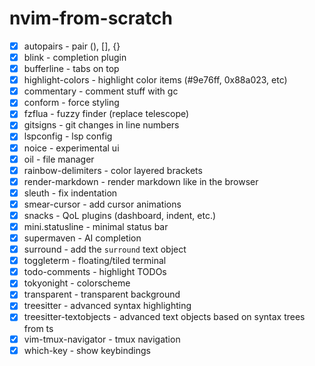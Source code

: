 # nvim-from-scratch

- [X] autopairs - pair (), [], {}
- [X] blink - completion plugin
- [X] bufferline - tabs on top
- [X] highlight-colors - highlight color items (#9e76ff, 0x88a023, etc)
- [X] commentary - comment stuff with gc
- [X] conform - force styling
- [X] fzflua - fuzzy finder (replace telescope)
- [X] gitsigns - git changes in line numbers
- [X] lspconfig - lsp config
- [X] noice - experimental ui
- [X] oil - file manager
- [X] rainbow-delimiters - color layered brackets
- [X] render-markdown - render markdown like in the browser
- [X] sleuth - fix indentation
- [X] smear-cursor - add cursor animations
- [X] snacks - QoL plugins (dashboard, indent, etc.)
- [X] mini.statusline - minimal status bar
- [X] supermaven - AI completion
- [X] surround - add the `surround` text object
- [X] toggleterm - floating/tiled terminal
- [X] todo-comments - highlight TODOs
- [X] tokyonight - colorscheme
- [X] transparent - transparent background
- [X] treesitter - advanced syntax highlighting
- [X] treesitter-textobjects - advanced text objects based on syntax trees from ts
- [X] vim-tmux-navigator - tmux navigation
- [X] which-key - show keybindings
